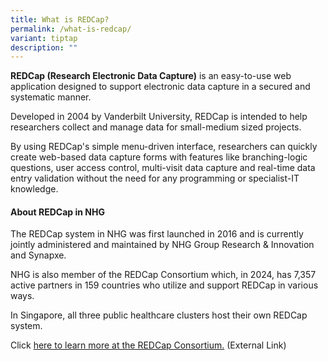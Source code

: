 ```yaml
---
title: What is REDCap?
permalink: /what-is-redcap/
variant: tiptap
description: ""
---
```

<p><strong>REDCap (Research Electronic Data Capture)</strong> is an easy-to-use
web application designed to support electronic data capture in a secured
and systematic manner.</p>
<p>Developed in 2004 by Vanderbilt University, REDCap is intended to help
researchers collect and manage data for small-medium sized projects.</p>
<p>By using REDCap's simple menu-driven interface, researchers can quickly
create web-based data capture forms with features like branching-logic
questions, user access control, multi-visit data capture and real-time
data entry validation without the need for any programming or specialist-IT
knowledge.</p>
<h4><strong>About REDCap in NHG</strong></h4>
<p>The REDCap system in NHG was first launched in 2016 and is currently jointly
administered and maintained by NHG Group Research &amp; Innovation and
Synapxe.</p>
<p>NHG is also member of the REDCap Consortium which, in 2024, has 7,357
active partners in 159 countries who utilize and support REDCap in various
ways.</p>
<p>In Singapore, all three public healthcare clusters host their own REDCap
system.</p>
<p></p>
<p></p>
<p></p>
<p>Click <a href="https://projectredcap.org" rel="noopener noreferrer nofollow" target="_blank">here to learn more at the REDCap Consortium.</a> (External
Link)</p>